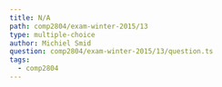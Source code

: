 ```yaml
---
title: N/A
path: comp2804/exam-winter-2015/13
type: multiple-choice
author: Michiel Smid
question: comp2804/exam-winter-2015/13/question.ts
tags:
  - comp2804
---
```


